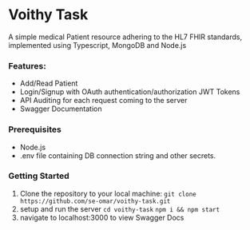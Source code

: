 # Voithy Task
A simple medical Patient resource adhering to the HL7 FHIR standards, implemented using Typescript, MongoDB and Node.js
### Features:
* Add/Read Patient
* Login/Signup with OAuth authentication/authorization JWT Tokens
* API Auditing for each request coming to the server
* Swagger Documentation

### Prerequisites

* Node.js
* .env file containing DB connection string and other secrets.

### Getting Started

1.  Clone the repository to your local machine:
``git clone https://github.com/se-omar/voithy-task.git``
2. setup and run the server
``cd voithy-task``
``npm i && npm start``
3. navigate to localhost:3000 to view Swagger Docs
